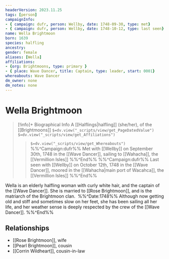 ```yaml
---
headerVersion: 2023.11.25
tags: [person]
campaignInfo: 
- { campaign: dufr, person: Wellby, date: 1748-09-30, type: met}
- { campaign: dufr, person: Wellby, date: 1748-10-12, type: last seen}
name: Wella Brightmoon
born: 1639
species: halfling
ancestry:
gender: female
aliases: [Wella]
affiliations:
- {org: Brightmoons, type: primary }
- { place: Wave Dancer, title: Captain, type: leader, start: 0001} 
whereabouts: Wave Dancer
dm_owner: none
dm_notes: none
---
```

# Wella Brightmoon
>[!info]+ Biographical Info
> A [[Halflings|halfling]] (she/her), of the [[Brightmoons]]
> `$=dv.view("_scripts/view/get_PageDatedValue")`
> `$=dv.view("_scripts/view/get_Affiliations")`
>> `$=dv.view("_scripts/view/get_Whereabouts")`
>> %%^Campaign:dufr%% Met with [[Wellby]] on September 30th, 1748 in the [[Wave Dancer]], sailing to [[Wahacha]], the [[Vermillion Isles]] %%^End%%
>> %%^Campaign:dufr%% Last seen with [[Wellby]] on October 12th, 1748 in the [[Wave Dancer]], moored in the [[Wahacha|main port of Wacahca]], the [[Vermillion Isles]] %%^End%%

Wella is an elderly halfling woman with curly white hair, and the captain of the [[Wave Dancer]]. She is married to [[Rose Brightmoon]], and is the matriarch of the Brightmoon clan. 
%%^Date:1748%%
Although now getting old and stiff and sometimes slow on her feet, she has been sailing all her life, and her weather sense is deeply respected by the crew of the [[Wave Dancer]]. 
%%^End%%
## Relationships
- [[Rose Brightmoon]], wife
- [[Pearl Brightmoon]], cousin
- [[Corrin Wildheart]], cousin-in-law